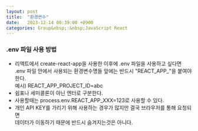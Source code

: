 ```yaml
---
layout: post
title:  "환경변수"
date:   2023-12-14 00:39:00 +0900
categories: Group&nbsp;:&nbsp;JavaScript React
---
```


### .env 파일 사용 방법

- 리액트에서 create-react-app을 사용한 이후에 .env 파일을 사용하고 싶다면  
.env 파일 안에서 사용되는 환경변수명들 앞에는 반드시 "REACT_APP_"을 붙여야 한다.  
예시) REACT_APP_PROJECT_ID=abc
- 쉼표나 세미콜론이 아닌 엔터로 구분한다.
- 사용할때는 process.env.REACT_APP_XXX=123로 사용할 수 있다.
- 개인 API KEY를 가리기 위해 사용하는 경우가 많지만 결국 브라우저를 통해 요청되면  
데이터가 이동하기 때문에 반드시 숨겨지는것은 아니다.